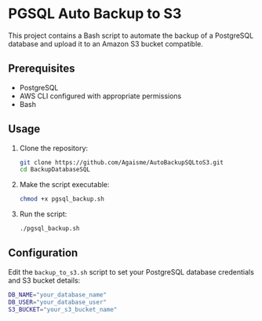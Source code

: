 # PGSQL Auto Backup to S3

This project contains a Bash script to automate the backup of a PostgreSQL database and upload it to an Amazon S3 bucket compatible.

## Prerequisites

- PostgreSQL
- AWS CLI configured with appropriate permissions
- Bash

## Usage

1. Clone the repository:
    ```bash
    git clone https://github.com/Agaisme/AutoBackupSQLtoS3.git
    cd BackupDatabaseSQL
    ```

2. Make the script executable:
    ```bash
    chmod +x pgsql_backup.sh
    ```

3. Run the script:
    ```bash
    ./pgsql_backup.sh
    ```

## Configuration

Edit the `backup_to_s3.sh` script to set your PostgreSQL database credentials and S3 bucket details:
```bash
DB_NAME="your_database_name"
DB_USER="your_database_user"
S3_BUCKET="your_s3_bucket_name"
```
